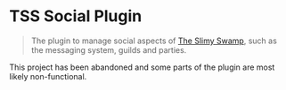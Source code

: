 # TSS Social Plugin

> The plugin to manage social aspects of [The Slimy Swamp](https://github.com/EsotericOrganisation/tss-website?tab=readme-ov-file#what-is-the-slimy-swamp), such as the messaging system, guilds and parties.

This project has been abandoned and some parts of the plugin are most likely non-functional.
